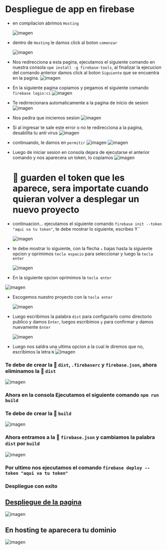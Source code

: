 # Despliegue de app en firebase
* en compilacion abrimos `Hosting`

  ![imagen](https://github.com/02Alexis/miniBackend-app-pizza/assets/99287560/948edc9f-163c-4504-bfb4-f14637c06322)
* dentro de `Hosting` le damos click al boton `comenzar`

  ![imagen](https://github.com/02Alexis/miniBackend-app-pizza/assets/99287560/5ce41201-27e3-41d2-b4dd-67139ae46289)

* Nos redirecciona a esta pagina, ejecutamos el siguiente comando en nuestra consola `npm install -g firebase-tools`, al finalizar la ejecucion del comando anterior damos click al boton `Siguiente` que se encuentra en la pagina.
  ![imagen](https://github.com/02Alexis/miniBackend-app-pizza/assets/99287560/ccd9a56e-ef53-429a-8d27-a11c65808bd3)

* En la siguiente pagina copiamos y pegamos el siguiente comando `firebase login:ci`
  ![imagen](https://github.com/02Alexis/miniBackend-app-pizza/assets/99287560/578b1368-ab93-46c8-938d-defcdf1f2035)
* Te redirrecionara automaticamente a la pagina de inicio de sesion
  ![imagen](https://github.com/02Alexis/miniBackend-app-pizza/assets/99287560/28a10c9d-ca37-4542-a930-af54dd20b238)

* Nos pedira que iniciemos sesion
  ![imagen](https://github.com/02Alexis/miniBackend-app-pizza/assets/99287560/36bbb8f0-1678-4935-9f4b-2669df28233c)

* Si al ingresar te sale este error o no te redirecciona a la pagina, desabilita tu anti virus
  ![imagen](https://github.com/02Alexis/miniBackend-app-pizza/assets/99287560/d8937390-9218-4341-9b76-45278285c97d)

* continuando, le damos en `permitir`
  ![imagen](https://github.com/02Alexis/miniBackend-app-pizza/assets/99287560/6e7f546c-515e-44de-86bd-5a78375a89d0)
  ![imagen](https://github.com/02Alexis/miniBackend-app-pizza/assets/99287560/65408c3b-e4c4-4f00-8b3d-6073acc8ea7f)

* Luego de iniciar sesion en consola dejara de ejecutarse el anterior comando y nos aparecera un token, lo copiamos
  ![imagen](https://github.com/02Alexis/miniBackend-app-pizza/assets/99287560/51dbd8c8-084f-45d1-9416-9f56ab25df34)

  # 👀 guarden el token que les aparece, sera importate cuando quieran volver a desplegar un nuevo proyecto

* continuacion... ejecutamos el siguiente comando `firebase init --token "aqui va tu token"`, te debe mostrar lo siguiente, escribes Y``
  
  ![imagen](https://github.com/02Alexis/miniBackend-app-pizza/assets/99287560/321bfc51-6b22-4abf-8342-4274c1896141)

* te debe mostrar lo siguiente, con la flecha `↓` bajas hasta la siguiente opcion y oprimimos `tecla espacio` para seleccionar y luego la `tecla enter`

  ![imagen](https://github.com/02Alexis/miniBackend-app-pizza/assets/99287560/cb99d7d4-1c03-4058-9bc9-a991b2316e9d)

* En la siguiente opcion oprimimos la `tecla enter`
  
![imagen](https://github.com/02Alexis/miniBackend-app-pizza/assets/99287560/35f39749-47e2-49fa-93ec-a6a488e53e87)

* Escogemos nuestro proyecto con la `tecla enter`

  ![imagen](https://github.com/02Alexis/miniBackend-app-pizza/assets/99287560/f3b5181c-5478-4faf-9e21-8ed9f0ff2e65)

* Luego escribimos la palabra `dist` para configurarlo como directorio publico y damos `Enter`, luegos escribimos `y` para confirmar y damos nuevamente `Enter`

  ![imagen](https://github.com/02Alexis/miniBackend-app-pizza/assets/99287560/46dde1b5-5d5a-4033-8bad-bc9bae3f9dde)

* Luego nos saldra una ultima opcion a la cual le diremos que no, escribimos la letra `N`
  ![imagen](https://github.com/02Alexis/miniBackend-app-pizza/assets/99287560/abe89733-7203-46ce-8bef-c0b4098e13dd)

### Te debe de crear la 📁 `dist`, `.firebaserc` y `firebase.json`, ahora eliminamos la 📁 `dist`
  ![imagen](https://github.com/02Alexis/miniBackend-app-pizza/assets/99287560/59c912c5-a734-41d7-a67c-68710127e682)

### Ahora en la consola Ejecutamos el siguiente comando `npm run build`
### Te debe de crear la 📁 `build`
  ![imagen](https://github.com/02Alexis/miniBackend-app-pizza/assets/99287560/c852b7e3-0528-4d65-aee5-80730cbac08d)

### Ahora entramos a la 📁 `firebase.json` y cambiamos la palabra `dist` por `build`
  ![imagen](https://github.com/02Alexis/miniBackend-app-pizza/assets/99287560/532ef654-bf7a-4e95-b99a-1af3530ce5db)

### Por ultimo nos ejecutamos el comando `firebase deploy --token "aqui va tu token"`
### Despliegue con exito
## [Despliegue de la pagina](https://redux-firebase-37565.web.app/)

  ![imagen](https://github.com/02Alexis/miniBackend-app-pizza/assets/99287560/d14ca6f5-8aae-4872-a332-14a753d870bb)

## En hosting te aparecera tu dominio
  ![imagen](https://github.com/02Alexis/miniBackend-app-pizza/assets/99287560/4041be10-7963-415a-9943-c46a41f3b51d)

